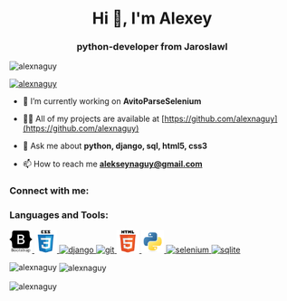 <h1 align="center">Hi 👋, I'm Alexey</h1>
<h3 align="center">python-developer from Jaroslawl</h3>

<p align="left"> <img src="https://komarev.com/ghpvc/?username=alexnaguy&label=Profile%20views&color=0e75b6&style=flat" alt="alexnaguy" /> </p>

<p align="left"> <a href="https://github.com/ryo-ma/github-profile-trophy"><img src="https://github-profile-trophy.vercel.app/?username=alexnaguy" alt="alexnaguy" /></a> </p>

- 🔭 I’m currently working on **AvitoParseSelenium**

- 👨‍💻 All of my projects are available at [https://github.com/alexnaguy](https://github.com/alexnaguy)

- 💬 Ask me about **python, django, sql, html5, css3**

- 📫 How to reach me **alekseynaguy@gmail.com**

<h3 align="left">Connect with me:</h3>
<p align="left">
</p>

<h3 align="left">Languages and Tools:</h3>
<p align="left"> <a href="https://getbootstrap.com" target="_blank" rel="noreferrer"> <img src="https://raw.githubusercontent.com/devicons/devicon/master/icons/bootstrap/bootstrap-plain-wordmark.svg" alt="bootstrap" width="40" height="40"/> </a> <a href="https://www.w3schools.com/css/" target="_blank" rel="noreferrer"> <img src="https://raw.githubusercontent.com/devicons/devicon/master/icons/css3/css3-original-wordmark.svg" alt="css3" width="40" height="40"/> </a> <a href="https://www.djangoproject.com/" target="_blank" rel="noreferrer"> <img src="https://cdn.worldvectorlogo.com/logos/django.svg" alt="django" width="40" height="40"/> </a> <a href="https://git-scm.com/" target="_blank" rel="noreferrer"> <img src="https://www.vectorlogo.zone/logos/git-scm/git-scm-icon.svg" alt="git" width="40" height="40"/> </a> <a href="https://www.w3.org/html/" target="_blank" rel="noreferrer"> <img src="https://raw.githubusercontent.com/devicons/devicon/master/icons/html5/html5-original-wordmark.svg" alt="html5" width="40" height="40"/> </a> <a href="https://www.python.org" target="_blank" rel="noreferrer"> <img src="https://raw.githubusercontent.com/devicons/devicon/master/icons/python/python-original.svg" alt="python" width="40" height="40"/> </a> <a href="https://www.selenium.dev" target="_blank" rel="noreferrer"> <img src="https://raw.githubusercontent.com/detain/svg-logos/780f25886640cef088af994181646db2f6b1a3f8/svg/selenium-logo.svg" alt="selenium" width="40" height="40"/> </a> <a href="https://www.sqlite.org/" target="_blank" rel="noreferrer"> <img src="https://www.vectorlogo.zone/logos/sqlite/sqlite-icon.svg" alt="sqlite" width="40" height="40"/> </a> </p>

<p><img align="left" src="https://github-readme-stats.vercel.app/api/top-langs?username=alexnaguy&show_icons=true&locale=en&layout=compact" alt="alexnaguy" /></p>

<p>&nbsp;<img align="center" src="https://github-readme-stats.vercel.app/api?username=alexnaguy&show_icons=true&locale=en" alt="alexnaguy" /></p>

<p><img align="center" src="https://github-readme-streak-stats.herokuapp.com/?user=alexnaguy&" alt="alexnaguy" /></p>


